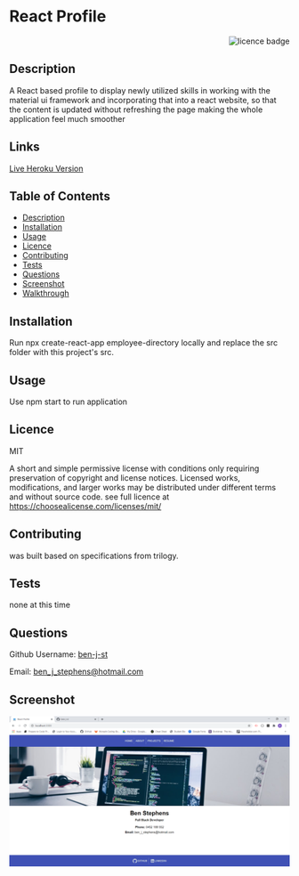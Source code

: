 # React Profile

    
<div align="right"><img alt="licence badge" src="https://img.shields.io/badge/licence-MIT-yellow"></div>

## Description 

A React based profile to display newly utilized skills in working with the material ui framework and incorporating that into a react website, so that the content is updated without refreshing the page making the whole application feel much smoother 

## Links

<a href="https://fast-coast-34270.herokuapp.com/">Live Heroku Version</a>

## Table of Contents

* [Description](#Description)
* [Installation](#Installation)
* [Usage](#Usage)
* [Licence](#Licence)
* [Contributing](#Contributing)
* [Tests](#Tests)
* [Questions](#Questions)
* [Screenshot](#Screenshot)
* [Walkthrough](#Walkthrough-video)

## Installation

Run npx create-react-app employee-directory locally and replace the src folder with this project's src.

## Usage

Use npm start to run application

## Licence 

MIT

A short and simple permissive license with conditions only requiring preservation of copyright and license notices. Licensed works, modifications, and larger works may be distributed under different terms and without source code. see full licence at https://choosealicense.com/licenses/mit/

## Contributing 

was built based on specifications from trilogy.

## Tests

none at this time

## Questions

Github Username: <a href="https://github.com/ben-j-st">ben-j-st</a>

Email: ben_j_stephens@hotmail.com

## Screenshot 

![screenshot](./public/images/ReactProfile.PNG) 


